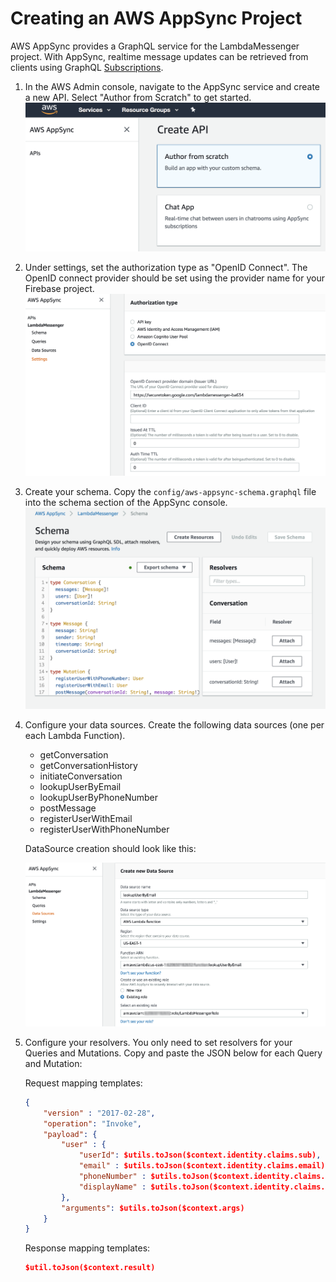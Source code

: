 # Creating an AWS AppSync Project

AWS AppSync provides a GraphQL service for the LambdaMessenger project. With AppSync, realtime message updates can be retrieved from clients using GraphQL [Subscriptions](https://docs.aws.amazon.com/appsync/latest/devguide/real-time-data.html).

1. In the AWS Admin console, navigate to the AppSync service and create a new API. Select "Author from Scratch" to get started.
	![Create new AppSync project](images/aws-appsync-create-api.png)
2. Under settings, set the authorization type as "OpenID Connect". The OpenID connect provider should be set using the provider name for your Firebase project. 
    ![AppSync Settings](images/aws-appsync-settings.png)
3. Create your schema. Copy the `config/aws-appsync-schema.graphql` file into the schema section of the AppSync console.
    ![AppSync Schema](images/aws-appsync-schema.png)
4. Configure your data sources. Create the following data sources (one per each Lambda Function). 
	* getConversation
	* getConversationHistory
	* initiateConversation
	* lookupUserByEmail
	* lookupUserByPhoneNumber
	* postMessage
	* registerUserWithEmail
	* registerUserWithPhoneNumber
	
	DataSource creation should look like this:
	
	![AppSync DataSource](images/aws-appsync-data-source.png)
5. Configure your resolvers. You only need to set resolvers for your Queries and Mutations. Copy and paste the JSON below for each Query and Mutation:

    Request mapping templates:

	```json
	{
	    "version" : "2017-02-28",
	    "operation": "Invoke",
	    "payload": {
	    	"user" : {
	        	"userId": $utils.toJson($context.identity.claims.sub),
	        	"email" : $utils.toJson($context.identity.claims.email),
	        	"phoneNumber" : $utils.toJson($context.identity.claims.phone_number),
	            "displayName" : $utils.toJson($context.identity.claims.name),
	        },
	        "arguments": $utils.toJson($context.args)
	    }
	}
	```
	
	Response mapping templates:
	
	```json
	$util.toJson($context.result)
	```



